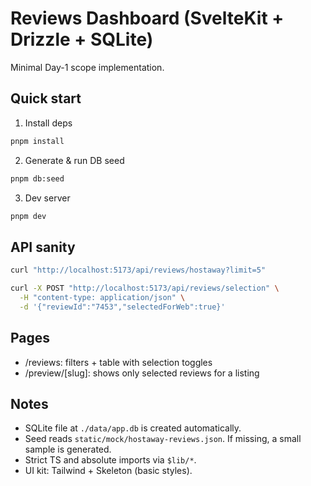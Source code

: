 # Reviews Dashboard (SvelteKit + Drizzle + SQLite)

Minimal Day-1 scope implementation.

## Quick start

1) Install deps

```bash
pnpm install
```

2) Generate & run DB seed

```bash
pnpm db:seed
```

3) Dev server

```bash
pnpm dev
```

## API sanity

```bash
curl "http://localhost:5173/api/reviews/hostaway?limit=5"

curl -X POST "http://localhost:5173/api/reviews/selection" \
  -H "content-type: application/json" \
  -d '{"reviewId":"7453","selectedForWeb":true}'
```

## Pages

- /reviews: filters + table with selection toggles
- /preview/[slug]: shows only selected reviews for a listing

## Notes

- SQLite file at `./data/app.db` is created automatically.
- Seed reads `static/mock/hostaway-reviews.json`. If missing, a small sample is generated.
- Strict TS and absolute imports via `$lib/*`.
- UI kit: Tailwind + Skeleton (basic styles).

